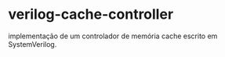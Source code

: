 # verilog-cache-controller
implementação de um controlador de memória cache escrito em SystemVerilog.
